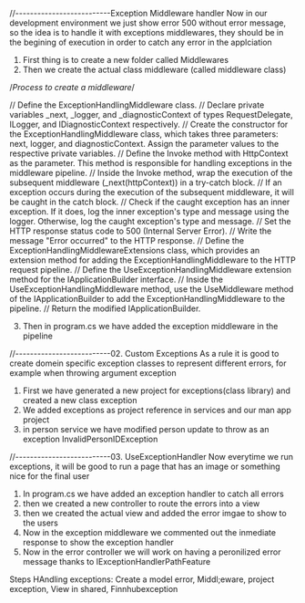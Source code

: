//--------------------------Exception Middleware handler
Now in our development environment we just show error 500 without error message, so the idea is to handle it with exceptions middlewares, they should be in the begining of execution in order to catch any error in the applciation
1. First thing is to create a new folder called Middlewares
2. Then we create the actual class middleware (called middleware class)

/*Process to create a middleware*/
<p>
// Define the ExceptionHandlingMiddleware class.
// Declare private variables _next, _logger, and _diagnosticContext of types RequestDelegate, ILogger<ExceptionHandlingMiddleware>, and IDiagnosticContext respectively.
// Create the constructor for the ExceptionHandlingMiddleware class, which takes three parameters: next, logger, and diagnosticContext. Assign the parameter values to the respective private variables.
// Define the Invoke method with HttpContext as the parameter. This method is responsible for handling exceptions in the middleware pipeline.
// Inside the Invoke method, wrap the execution of the subsequent middleware (_next(httpContext)) in a try-catch block.
// If an exception occurs during the execution of the subsequent middleware, it will be caught in the catch block.
// Check if the caught exception has an inner exception. If it does, log the inner exception's type and message using the logger. Otherwise, log the caught exception's type and message.
// Set the HTTP response status code to 500 (Internal Server Error).
// Write the message "Error occurred" to the HTTP response.
// Define the ExceptionHandlingMiddlewareExtensions class, which provides an extension method for adding the ExceptionHandlingMiddleware to the HTTP request pipeline.
// Define the UseExceptionHandlingMiddleware extension method for the IApplicationBuilder interface.
// Inside the UseExceptionHandlingMiddleware method, use the UseMiddleware method of the IApplicationBuilder to add the ExceptionHandlingMiddleware to the pipeline.
// Return the modified IApplicationBuilder.
</p>

3. Then in program.cs we have added the exception middleware in the pipeline

//--------------------------02. Custom Exceptions
As a rule it is good to create domein specific exception classes to represent different errors, for example when throwing argument exception
1. First we have generated a new project for exceptions(class library) and created a new class exception
2. We added exceptions as project reference in services and our man app project
3. in person service we have modified person update to throw as an exception InvalidPersonIDException

//--------------------------03. UseExceptionHandler
Now everytime we run exceptions, it will be good to run a page that has an image or something nice for the final user
1. In program.cs we have added an exception handler to catch all errors
2. then we created a new controller to route the errors into a view
3. then we created the actual view and added the error imgae to show to the users
4. Now in the exception middleware we commented out the inmediate response to show the exception handler
5. Now in the error controller we will work on having a peronilized error message thanks to IExceptionHandlerPathFeature

Steps HAndling exceptions: 
Create a model error, Middl;eware, project exception, View in shared, Finnhubexception